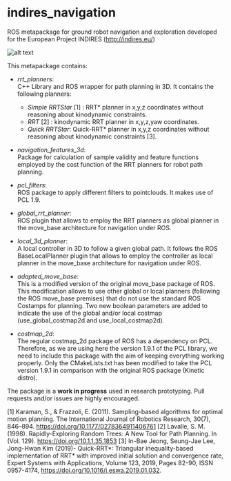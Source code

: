 # indires_navigation
ROS metapackage for ground robot navigation and exploration developed for the European Project INDIRES (http://indires.eu/)

![alt text](https://github.com/noeperez/indires_navigation/blob/master/indires_navigation/images/rrt_planning.png)

This metapackage contains:

* *rrt_planners*:  
C++ Library and ROS wrapper for path planning in 3D. It contains the following planners:

    - *Simple RRTStar* [1] : RRT* planner in x,y,z coordinates without reasoning about kinodynamic constraints.
    - *RRT* [2] : kinodynamic RRT planner in x,y,z,yaw coordinates.
    - *Quick RRTStar*: Quick-RRT* planner in x,y,z coordinates without reasoning about kinodynamic constraints [3].

* *navigation_features_3d*:  
Package for calculation of sample validity and feature functions employed by the cost function of the RRT planners for robot path planning.

* *pcl_filters*:  
ROS package to apply different filters to pointclouds. It makes use of PCL 1.9.

* *global_rrt_planner*:   
ROS plugin that allows to employ the RRT planners as global planner in the move_base architecture for navigation under ROS.

* *local_3d_planner*:   
A local controller in 3D to follow a given global path. It follows the ROS BaseLocalPlanner plugin that allows to employ the controller as local planner in the move_base architecture for navigation under ROS.

* *adapted_move_base*:   
This is a modified version of the original move_base package of ROS. This modification allows to use other global or local planners  (following the ROS move_base premises) that do not use the standard ROS Costamps for planning. Two new boolean parameters are added to indicate the use of the global and/or local costmap (use_global_costmap2d and use_local_costmap2d).

* *costmap_2d*:   
The regular costmap_2d package of ROS has a dependency on PCL. Therefore, as we are using here the version 1.9.1 of the PCL library, we need to include this package with the aim of keeping everything working properly. Only the CMakeLists.txt has been modified to take the PCL version 1.9.1 in comparison with the original ROS package (Kinetic distro). 



The package is a **work in progress** used in research prototyping. Pull requests and/or issues are highly encouraged.

[1] Karaman, S., & Frazzoli, E. (2011). Sampling-based algorithms for optimal motion planning. The International Journal of Robotics Research, 30(7), 846–894. https://doi.org/10.1177/0278364911406761
[2] Lavalle, S. M. (1998). Rapidly-Exploring Random Trees: A New Tool for Path Planning. In (Vol. 129). https://doi.org/10.1.1.35.1853
[3] In-Bae Jeong, Seung-Jae Lee, Jong-Hwan Kim (2019)- Quick-RRT*: Triangular inequality-based implementation of RRT* with improved initial solution and convergence rate, Expert Systems with Applications, Volume 123, 2019, Pages 82-90, ISSN 0957-4174, https://doi.org/10.1016/j.eswa.2019.01.032.
